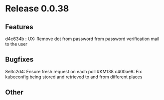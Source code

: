 # Release 0.0.38

## Features
d4c634b : UX: Remove dot from password from password verification mail to the user

## Bugfixes
8e3c2d4: Ensure fresh request on each poll #KM138
c400ae9: Fix kubeconfig being stored and retrieved to and from different places

## Other
